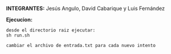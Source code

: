 **INTEGRANTES:**
	Jesús Angulo,
	David Cabarique y 
	Luis Fernández


**Ejecucion:**
    
    desde el directorio raiz ejecutar:
    sh run.sh
    
    cambiar el archivo de entrada.txt para cada nuevo intento
